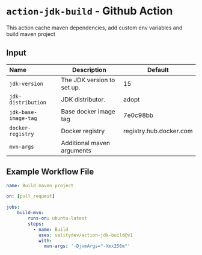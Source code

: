 # `action-jdk-build` - **Github Action**

This action cache maven dependencies, add custom env variables and build maven project

## Input

| Name                 | Description                | Default                 |
|:---------------------|----------------------------|-------------------------|
| `jdk-version`        | The JDK version to set up. | 15                      |
| `jdk-distribution`   | JDK distributor.           | adopt                   |
| `jdk-base-image-tag` | Base docker image tag      | 7e0c98bb                |
| `docker-registry`    | Docker registry            | registry.hub.docker.com |
| `mvn-args`           | Additional maven arguments |                         |
## Example Workflow File

```yaml
name: Build maven project

on: [pull_request]

jobs:
    build-mvn:
        runs-on: ubuntu-latest
        steps:
          - name: Build
            uses: valitydev/action-jdk-build@v1
            with:
              mvn-args: '-DjvmArgs="-Xmx256m"'
```

